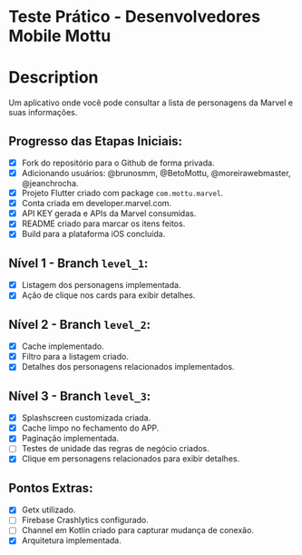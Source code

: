 # Teste Prático - Desenvolvedores Mobile Mottu

# Description

Um aplicativo onde você pode consultar a lista de personagens da Marvel e suas informações.

## Progresso das Etapas Iniciais:
- [x] Fork do repositório para o Github de forma privada.
- [x] Adicionando usuários: @brunosmm, @BetoMottu, @moreirawebmaster, @jeanchrocha.
- [x] Projeto Flutter criado com package `com.mottu.marvel`.
- [x] Conta criada em developer.marvel.com.
- [x] API KEY gerada e APIs da Marvel consumidas.
- [x] README criado para marcar os itens feitos.
- [x] Build para a plataforma iOS concluída.

## Nível 1 - Branch `level_1`:
- [x] Listagem dos personagens implementada.
- [x] Ação de clique nos cards para exibir detalhes.

## Nível 2 - Branch `level_2`:
- [x] Cache implementado.
- [x] Filtro para a listagem criado.
- [x] Detalhes dos personagens relacionados implementados.

## Nível 3 - Branch `level_3`:
- [x] Splashscreen customizada criada.
- [x] Cache limpo no fechamento do APP.
- [x] Paginação implementada.
- [ ] Testes de unidade das regras de negócio criados.
- [x] Clique em personagens relacionados para exibir detalhes.

## Pontos Extras:
- [x] Getx utilizado.
- [ ] Firebase Crashlytics configurado.
- [ ] Channel em Kotlin criado para capturar mudança de conexão.
- [x] Arquitetura implementada.
